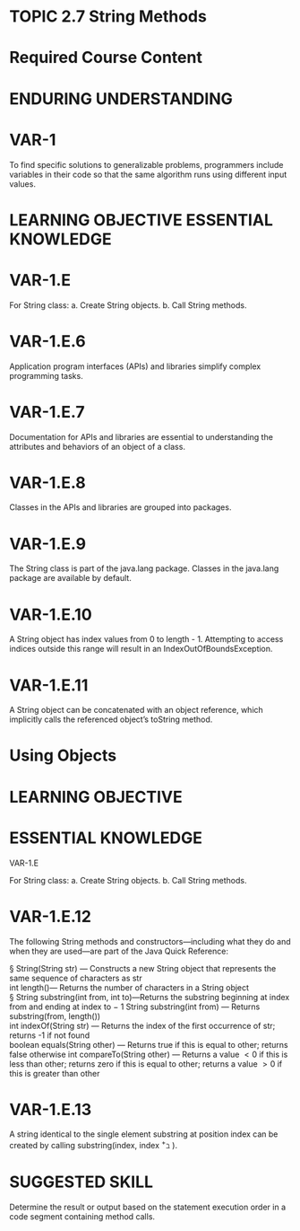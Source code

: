 # TOPIC 2.7 String Methods  

# Required Course Content  

# ENDURING UNDERSTANDING  

# VAR-1  

To find specific solutions to generalizable problems, programmers include variables in their code so that the same algorithm runs using different input values.  

# LEARNING OBJECTIVE ESSENTIAL KNOWLEDGE  

# VAR-1.E  

For String class: a. Create String objects. b. Call String methods.  

# VAR-1.E.6  

Application program interfaces (APIs) and libraries simplify complex programming tasks.  

# VAR-1.E.7  

Documentation for APIs and libraries are essential to understanding the attributes and behaviors of an object of a class.  

# VAR-1.E.8  

Classes in the APIs and libraries are grouped into packages.  

# VAR-1.E.9  

The String class is part of the java.lang package. Classes in the java.lang package are available by default.  

# VAR-1.E.10  

A String object has index values from 0 to length - 1. Attempting to access indices outside this range will result in an IndexOutOfBoundsException.  

# VAR-1.E.11  

A String object can be concatenated with an object reference, which implicitly calls the referenced object’s toString method.  

# Using Objects  

# LEARNING OBJECTIVE  

# ESSENTIAL KNOWLEDGE  

VAR-1.E  

For String class: a. Create String objects. b. Call String methods.  

# VAR-1.E.12  

The following String methods and constructors—including what they do and when they are used—are part of the Java Quick Reference:  

§ String(String str) — Constructs a new String object that represents the same sequence of characters as str   
int length()— Returns the number of characters in a String object   
§ String substring(int from, int to)—Returns the substring beginning at index from and ending at index to − 1 String substring(int from) — Returns substring(from, length())   
int indexOf(String str) — Returns the index of the first occurrence of str; returns -1 if not found   
boolean equals(String other) — Returns true if this is equal to other; returns false otherwise int compareTo(String other) — Returns a value $<0$ if this is less than other; returns zero if this is equal to other; returns a value $>0$ if this is greater than other  

# VAR-1.E.13  

A string identical to the single element substring at position index can be created by calling substring(index, index $^+\beth$ ).  

# SUGGESTED SKILL  

Determine the result or output based on the statement execution order in a code segment containing method calls.